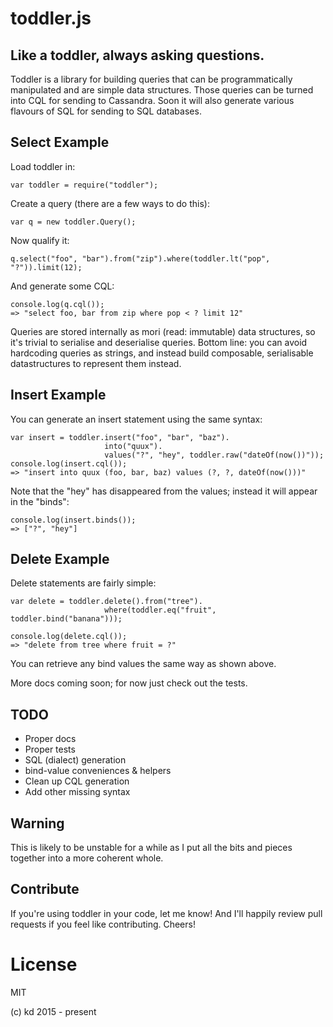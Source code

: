 # toddler.js

## Like a toddler, always asking questions.

Toddler is a library for building queries that can be programmatically
manipulated and are simple data structures.  Those queries can be
turned into CQL for sending to Cassandra.  Soon it will also
generate various flavours of SQL for sending to SQL databases.

## Select Example

Load toddler in:

    var toddler = require("toddler");

Create a query (there are a few ways to do this):

    var q = new toddler.Query();

Now qualify it:

    q.select("foo", "bar").from("zip").where(toddler.lt("pop", "?")).limit(12);

And generate some CQL:

    console.log(q.cql());
    => "select foo, bar from zip where pop < ? limit 12"

Queries are stored internally as mori (read: immutable) data structures, so
it's trivial to serialise and deserialise queries.  Bottom line: you
can avoid hardcoding queries as strings, and instead build composable,
serialisable datastructures to represent them instead.

## Insert Example

You can generate an insert statement using the same syntax:

    var insert = toddler.insert("foo", "bar", "baz").
                         into("quux").
                         values("?", "hey", toddler.raw("dateOf(now())"));
    console.log(insert.cql());
    => "insert into quux (foo, bar, baz) values (?, ?, dateOf(now()))"

Note that the "hey" has disappeared from the values; instead it will appear
in the "binds":

    console.log(insert.binds());
    => ["?", "hey"]

## Delete Example

Delete statements are fairly simple:

    var delete = toddler.delete().from("tree").
                         where(toddler.eq("fruit", toddler.bind("banana")));

    console.log(delete.cql());
    => "delete from tree where fruit = ?"

You can retrieve any bind values the same way as shown above.

More docs coming soon; for now just check out the tests.

## TODO

* Proper docs
* Proper tests
* SQL (dialect) generation
* bind-value conveniences & helpers
* Clean up CQL generation
* Add other missing syntax

## Warning

This is likely to be unstable for a while as I put all the
bits and pieces together into a more coherent whole.

## Contribute

If you're using toddler in your code, let me know!  And I'll happily
review pull requests if you feel like contributing.  Cheers!

# License

MIT

(c) kd 2015 - present
